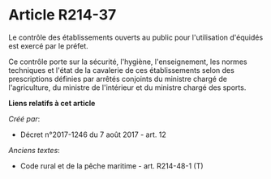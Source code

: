 # Article R214-37

Le contrôle des établissements ouverts au public pour l'utilisation d'équidés est exercé par le préfet.

Ce contrôle porte sur la sécurité, l'hygiène, l'enseignement, les normes techniques et l'état de la cavalerie de ces
établissements selon des prescriptions définies par arrêtés conjoints du ministre chargé de l'agriculture, du ministre de
l'intérieur et du ministre chargé des sports.

**Liens relatifs à cet article**

_Créé par_:

  - Décret n°2017-1246 du 7 août 2017 - art. 12

_Anciens textes_:

  - Code rural et de la pêche maritime - art. R214-48-1 (T)
